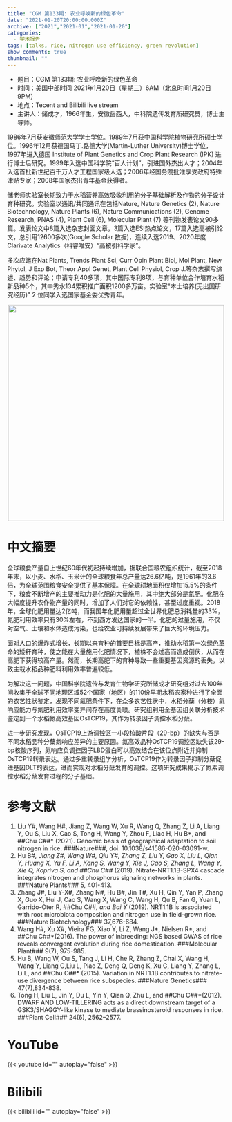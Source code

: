 ```yaml
---
title: "CGM 第133期: 农业呼唤新的绿色革命"
date: "2021-01-20T20:00:00.000Z"
archive: ["2021","2021-01","2021-01-20"]
categories:
  - 学术报告
tags: [talks, rice, nitrogen use efficiency, green revolution]
show_comments: true
thumbnail: ""
---
```


- 题目：CGM 第133期: 农业呼唤新的绿色革命
- 时间：美国中部时间 2021年1月20日（星期三）6AM（北京时间1月20日 9PM）
- 地点：Tecent and Bilibili live stream
- 主讲人：储成才，1966年生，安徽岳西人，中科院遗传发育所研究员，博士生导师。

1986年7月获安徽师范大学学士学位。1989年7月获中国科学院植物研究所硕士学位。1996年12月获德国马丁.路德大学(Martin-Luther University)博士学位，1997年进入德国 Institute of Plant Genetics and Crop Plant Research (IPK) 进行博士后研究。1999年入选中国科学院“百人计划”，引进国外杰出人才；2004年入选首批新世纪百千万人才工程国家级人选；2006年经国务院批准享受政府特殊津贴专家；2008年国家杰出青年基金获得者。

储老师实验室长期致力于水稻营养高效吸收利用的分子基础解析及作物的分子设计育种研究。实验室以通讯/共同通讯在包括Nature, Nature Genetics (2), Nature Biotechnology, Nature Plants (6), Nature Communications (2), Genome Research, PNAS (4), Plant Cell (6), Molecular Plant (7) 等刊物发表论文90多篇。发表论文中8篇入选杂志封面文章，3篇入选ESI热点论文，17篇入选高被引论文，总引用12600多次(Google Scholar 数据)，连续入选2019、2020年度 Clarivate Analytics（科睿唯安）“高被引科学家”。

多次应邀在Nat Plants, Trends Plant Sci, Curr Opin Plant Biol, Mol Plant, New Phytol, J Exp Bot, Theor Appl Genet, Plant Cell Physiol, Crop J.等杂志撰写综述、趋势和评论；申请专利40多项，其中国际专利8项，与育种单位合作培育水稻新品种5个，其中秀水134累积推广面积1200多万亩。实验室"本土培养(无出国研究经历)" 2 位同学入选国家基金委优秀青年。



<div align="center">
<img src="https://i.loli.net/2021/01/18/cA7UWwfJ9yYqOGL.jpg" height=500>
</div>


# 中文摘要

全球粮食产量自上世纪60年代初起持续增加，据联合国粮农组织统计，截至2018年末，以小麦、水稻、玉米计的全球粮食年总产量达26.6亿吨，是1961年的3.6倍，为全球范围粮食安全提供了基本保障。在全球耕地面积仅增加15.5%的条件下，粮食不断增产的主要推动力是化肥的大量施用，其中绝大部分是氮肥。化肥在大幅度提升农作物产量的同时，增加了人们对它的依赖性，甚至过度重视。2018年，全球化肥用量达2亿吨，而我国年化肥用量超过全世界化肥总消耗量的33%，氮肥利用效率只有30%左右，不到西方发达国家的一半。化肥的过量施用，不仅对空气、土壤和水体造成污染，也给农业可持续发展带来了巨大的环境压力。

面对人口的爆炸式增长，长期以来育种的首要目标是高产，推动水稻第一次绿色革命的矮秆育种，使之能在大量施用化肥情况下，植株不会过高而造成倒伏，从而在高肥下获得较高产量。然而，长期高肥下的育种导致一些重要基因资源的丢失，以致主栽水稻品种肥料利用效率普遍较低。

为解决这一问题，中国科学院遗传与发育生物学研究所储成才研究组对过去100年间收集于全球不同地理区域52个国家（地区）的110份早期水稻农家种进行了全面的农艺性状鉴定，发现不同氮肥条件下，在众多农艺性状中，水稻分蘖（分枝）氮响应能力与氮肥利用效率变异间存在高度关联。研究组利用全基因组关联分析技术鉴定到一个水稻氮高效基因OsTCP19，其作为转录因子调控水稻分蘖。

进一步研究发现，OsTCP19上游调控区一小段核酸片段（29-bp）的缺失与否是不同水稻品种分蘖氮响应差异的主要原因。氮高效品种OsTCP19调控区缺失该29-bp核酸序列，氮响应负调控因子LBD蛋白可以高效结合在该位点附近并抑制OsTCP19转录表达。通过多重转录组学分析，OsTCP19作为转录因子抑制分蘖促进基因DLT的表达，进而实现对水稻分蘖发育的调控。这项研究成果揭示了氮素调控水稻分蘖发育过程的分子基础。



# 参考文献

1. Liu Y#, Wang H#, Jiang Z, Wang W, Xu R, Wang Q, Zhang Z, Li A, Liang Y, Ou S, Liu X, Cao S, Tong H, Wang Y, Zhou F, Liao H, Hu B*, and ##Chu C##* (2021). Genomic basis of geographical adaptation to soil nitrogen in rice. ###Nature###, doi: 10.1038/s41586-020-03091-w.
2. Hu B#*, Jiang Z#, Wang W#, Qiu Y#, Zhang Z, Liu Y, Gao X, Liu L, Qian Y, Huang X, Yu F, Li A, Kang S, Wang Y, Xie J, Cao S, Zhang L, Wang Y, Xie Q, Kopriva S, and ##Chu C##* (2019). Nitrate-NRT1.1B-SPX4 cascade integrates nitrogen and phosphorus signaling networks in plants. ###Nature Plants### 5, 401-413.
3. Zhang J#, Liu Y-X#, Zhang N#, Hu B#, Jin T#, Xu H, Qin Y, Yan P, Zhang X, Guo X, Hui J, Cao S, Wang X, Wang C, Wang H, Qu B, Fan G, Yuan L, Garrido-Oter R, ##Chu C##*, and Bai Y* (2019). NRT1.1B is associated with root microbiota composition and nitrogen use in field-grown rice. ###Nature Biotechnology### 37,676-684.
4. Wang H#, Xu X#, Vieira FG, Xiao Y, Li Z, Wang J*, Nielsen R*, and ##Chu C##*(2016). The power of inbreeding: NGS based GWAS of rice reveals convergent evolution during rice domestication. ###Molecular Plant### 9(7), 975-985.
5. Hu B, Wang W, Ou S, Tang J, Li H, Che R, Zhang Z, Chai X, Wang H, Wang Y, Liang C,Liu L, Piao Z, Deng Q, Deng K, Xu C, Liang Y, Zhang L, Li L, and ##Chu C##* (2015). Variation in NRT1.1B contributes to nitrate-use divergence between rice subspecies. ###Nature Genetics### 47(7),834-838.
6. Tong H, Liu L, Jin Y, Du L, Yin Y, Qian Q, Zhu L, and ##Chu C##*(2012). DWARF AND LOW-TILLERING acts as a direct downstream target of a GSK3/SHAGGY-like kinase to mediate brassinosteroid responses in rice. ###Plant Cell### 24(6), 2562–2577.

# YouTube

{{< youtube id="" autoplay="false" >}}

# Bilibili

{{< bilibili id="" autoplay="false" >}}


